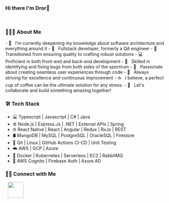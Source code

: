 ### Hi there I'm Dror👋
<br/>
<h3> 👨🏻‍💻 About Me </h3>
- 🔭 &nbsp;  I’m currently deepening my knowledge about software architecture and everything around it
- 🚀 &nbsp; Fullstack developer, formerly a QA engineer
- 🧪 &nbsp; Transitioned from ensuring quality to crafting robust solutions
- 💻 &nbsp; Proficient in both front-end and back-end development
- 🔧 &nbsp; Skilled in identifying and fixing bugs from both sides of the spectrum
- 🌟 &nbsp; Passionate about creating seamless user experiences through code
- 🎯 &nbsp; Always striving for excellence and continuous improvement
- ☕ &nbsp; I believe, a perfect cup of coffee can be the ultimate solution for any stress.
- 💬 &nbsp; Let's collaborate and build something amazing together!
<br/>
<h3>🛠 Tech Stack</h3>

- 💻   Typescript | Javascript | C# | Java 
- ⚙️   Node.js | Express.Js | .NET | External APIs | Spring
- 🌐   React Native | React | Angular | Redux | RxJs | REST
- 🛢   MongoDB | MySQL | PostgreSQL | OracleSQL | Firestore
- 🔧   Git | Linux | GitHub Actions CI-CD | Unit Testing
- ☁️   AWS | GCP | Azure
- 🐳   Docker | Kubernetes | Serverless | EC2 | RabbitMQ
- 🔑   AWS Cognito | Firebase Auth | Azure AD

<h3> 🤝🏻 Connect with Me </h3>
<p align="left">
&nbsp; <a href="https://www.linkedin.com/in/dror-hod-4a133a177/" target="_blank" rel="noopener noreferrer"><img src="https://img.icons8.com/plasticine/100/000000/linkedin.png" width="50" /></a>
</p>
